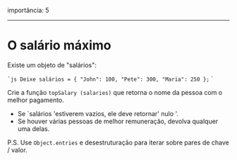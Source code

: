 importância: 5

---

# O salário máximo

Existe um objeto de "salários":

`` `js
Deixe salários = {
"John": 100,
"Pete": 300,
"Maria": 250
};
`` `

Crie a função `topSalary (salaries)` que retorna o nome da pessoa com o melhor pagamento.

- Se `salários 'estiverem vazios, ele deve retornar' nulo '.
- Se houver várias pessoas de melhor remuneração, devolva qualquer uma delas.

P.S. Use `Object.entries` e desestruturação para iterar sobre pares de chave / valor.
